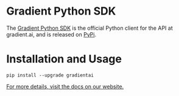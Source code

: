 # Gradient Python SDK

The [Gradient Python SDK](https://docs.gradient.ai/docs/sdk-quickstart) is the official Python client for the API at gradient.ai, and is released on [PyPi](https://pypi.org/project/gradientai/).

# Installation and Usage

```
pip install --upgrade gradientai
```

[For more details, visit the docs on our website.](https://docs.gradient.ai/docs/sdk-quickstart)
